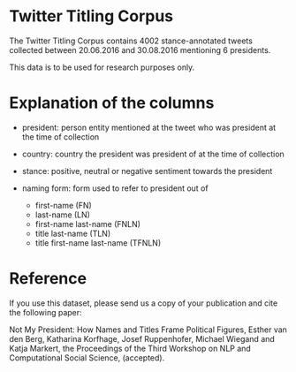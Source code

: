 # Twitter Titling Corpus

The Twitter Titling Corpus contains 4002 stance-annotated tweets collected between 20.06.2016 and 30.08.2016 mentioning 6 presidents.

This data is to be used for research purposes only.

# Explanation of the columns

- president: person entity mentioned at the tweet who was president at the time of collection

- country: country the president was president of at the time of collection

- stance: positive, neutral or negative sentiment towards the president 

- naming form: form used to refer to president out of
  * first-name (FN)
  * last-name (LN)
  * first-name last-name (FNLN)
  * title last-name (TLN)
  * title first-name last-name (TFNLN) 


# Reference

If you use this dataset, please send us a copy of your publication and cite the following paper:

Not My President: How Names and Titles Frame Political Figures, Esther van den Berg, Katharina Korfhage, Josef Ruppenhofer, Michael Wiegand and Katja Markert, the Proceedings of the Third Workshop on NLP and Computational Social Science, (accepted).
